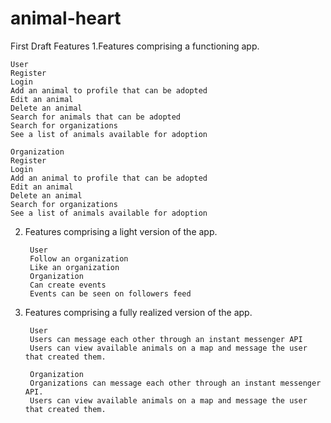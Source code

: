 # animal-heart

First Draft Features
1.Features comprising a functioning app.

    User
    Register
    Login
    Add an animal to profile that can be adopted
    Edit an animal
    Delete an animal
    Search for animals that can be adopted
    Search for organizations
    See a list of animals available for adoption
    
    Organization
    Register
    Login
    Add an animal to profile that can be adopted
    Edit an animal
    Delete an animal
    Search for organizations
    See a list of animals available for adoption
    
2. Features comprising a light version of the app.

        User
        Follow an organization
        Like an organization
        Organization
        Can create events
        Events can be seen on followers feed
    
3. Features comprising a fully realized version of the app.

        User
        Users can message each other through an instant messenger API
        Users can view available animals on a map and message the user that created them.
    
        Organization
        Organizations can message each other through an instant messenger API.
        Users can view available animals on a map and message the user that created them.
